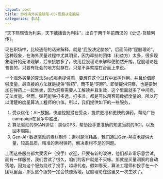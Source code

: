 ```yaml
---
layout: post
title: 游戏海外买量随笔-03-屁股决定脑袋
categories: [UA]
---
```


“天下熙熙皆为利来，天下攮攮皆为利往”，出自于两千年前西汉的《史记-货殖列传》。

现在职场中，比较通俗的话来解释，就是“屁股决定脑袋”，后面简称“屁股理论”。这种现象，在海外买量过程中尤其明显，因为牵扯的团体（利益方）太多，很多现象刚开始无法理解，后来接触多了，使用屁股理论来解释便豁然开朗。屁股理论是普世的，只要有社会的地方就存在，只是不喜欢摆在台面上来说。

一个海外买量的算法SaaS服务提供商，要想在这个过程中发挥作用，并且价值能够度量，最直接的方法就是提供“弹药”，而不是“洞察”。即使提供洞察，也是要附加在弹药上一起售卖，因为洞察需要人工解读并且生效，这个里面就多了中间商，无法度量。然而，弹药能够打多远，打多准，都是可以用客观数据度量的，所以可以清楚的度量算法工程师的价值。所以，我们提供如下的一些服务，

1. 受众优化：AI+数据，快速挖掘潜在受众，提供更准和更快的弹药，帮助广告campaign在竞争中胜出。
2. 算法驱动的SKAN评估：类似GPS，帮助投手更准确的知道当前的ROI，以及回本周期。
3. Gen-AI+数据驱动的素材制作：素材是消耗品，我们通过Gen-AI技术提供大量，较高品质，精准的素材弹药，解决素材不足的问题。

上面这些服务都大受客户（投手）欢迎，只要有新的改进，他们都非常乐意尝试。而有一样服务，我们尝试了很久，咱们的客户就是不买帐。那就是买量洞察的自动落地，因为这个服务绕过了投手，越俎代庖。假如哪天，算法工程师和投手在一个团队里面，那么这个服务一定会快速落地。屁股理论在这里又一次生效了。  
